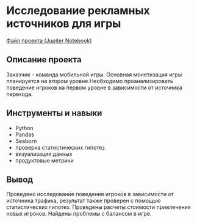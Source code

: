# Исследование рекламных источников для игры
[Файл проекта (Jupiter Notebook)](https://github.com/yakserwork/projects/blob/main/game_traffic/game_traffic.ipynb)

## Описание проекта
Заказчик - команда мобильной игры. Основная монетизация игры планируется на втором уровне.Необходимо проанализировать поведение игроков на первом уровне в зависимости от источника перехода.

##  Инструменты и навыки
- Python
- Pandas
- Seaborn
- проверка статистических гипотез
- визуализация данных
- продуктовые метрики

## Вывод
Проведено исследование поведения игроков в зависимости от источника трафика, результат также проверен с помощью статистических гипотез. Проведены расчеты стоимости привлечения новых игроков. Найдены проблемы с балансом в игре.